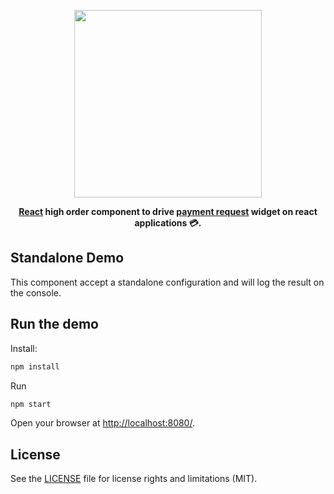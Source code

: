 <p align="center">
    <img src="https://raw.githubusercontent.com/marcolanaro/react-payment-request-api/master/logo.png" width=300>
</p>
<p align="center">
  <strong>
    <a href="https://facebook.github.io/react/">React</a> high order component to drive <a href="https://www.w3.org/TR/payment-request/">payment request</a> widget on react applications 💳.
  </strong>
</p>

## Standalone Demo

This component accept a standalone configuration and will log the result on the console.

## Run the demo

Install:

```bash
npm install
```

Run

```bash
npm start
```

Open your browser at [http://localhost:8080/](http://localhost:8080/).


## License

See the [LICENSE](../../LICENSE.md) file for license rights and limitations (MIT).
